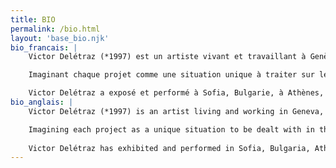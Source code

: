 ```yaml
---
title: BIO
permalink: /bio.html
layout: 'base_bio.njk'
bio_francais: |
    Victor Delétraz (*1997) est un artiste vivant et travaillant à Genève.Il est récemment diplômé d'un master en arts visuels (Work.Master pratiques artistiques contemporaines) à la HEAD–Genève. Sa pratique s'articule autour de la sculpture, l'écriture, la musique,la vidéo, la peinture et la performance.

    Imaginant chaque projet comme une situation unique à traiter sur le moment, son travail interroge le monde qui l'entoure, transformant des objets du quotidien et leur sens pour amener à d'autres narrations et écritures, absurdes et engagées. Ses installations intègrent souvent des objets aux typologies et origines diverses mêlant peintures, accessoires, objets en mouvement, objets aux potentiels performatifs, à activer/désactiver. Les sculptures ne sont pas fixées, évoluent dans le temps, sont re-transformées pour des expositions futures créant ainsi un corpus propre à l'artiste, un vocabulaire commun jouant sur la répétition. Ses performances abordent des notions d'échec, de vulnérabilité, le tout teinté d'humour, d'absurdité, de gestes bancals et d'improvisation. Tout part d'un regard, dans la rue ou sur internet. Les images ou objets sont collectionnés, réinterprété, modifié, influencent des fictions que l'artiste développe pour chacun de ses projets.

    Victor Delétraz a exposé et performé à Sofia, Bulgarie, à Athènes, Grèce, à la 4e et 5e Biennale des espaces d'art indépendant de Genève et prépare sa première exposition personnelle à l'espace Zabriskie à Genève curaté par Limbo Space pour début novembre 2023.
bio_anglais: |
    Victor Delétraz (*1997) is an artist living and working in Geneva, who recently graduated from the HEAD-Geneva with a Master's degree in visual arts (Work.Master pratiques artistiques contemporaines). His practice revolves around sculpture, writing, music, video, painting and performance.

    Imagining each project as a unique situation to be dealt with in the moment, his work questions the world around him, transforming everyday objects and their meaning to lead to other narratives and writings, both absurd and engaged. Her installations often incorporate objects of diverse typologies and origins, mixing paintings, accessories, moving objects and objects with performative potential, to be activated/deactivated. The sculptures are not fixed, but evolve over time, being re-transformed for future exhibitions, creating a body of work specific to the artist, a common vocabulary that plays on repetition. Her performances address notions of failure and vulnerability, tinged with humor, absurdity, wobbly gestures and improvisation. Everything starts with a glance, in the street or on the Internet. Images and objects are collected, reinterpreted and modified, influencing the fictions that the artist develops for each of his projects.  
    
    Victor Delétraz has exhibited and performed in Sofia, Bulgaria, Athens, Greece, at the 4th and 5th Biennale des espaces d'art indépendant de Genève and is preparing his first solo show at Espace Zabriskie in Geneva, curated by Limbo Space, for early November 2023.
---
```



